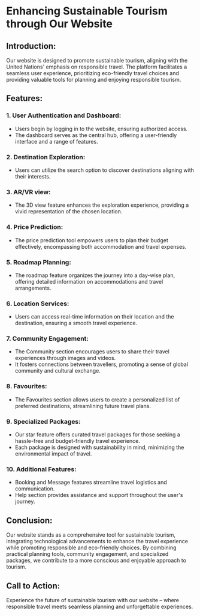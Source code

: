 # Enhancing Sustainable Tourism through Our Website

## Introduction:
Our website is designed to promote sustainable tourism, aligning with the United Nations' emphasis on responsible travel. The platform facilitates a seamless user experience, prioritizing eco-friendly travel choices and providing valuable tools for planning and enjoying responsible tourism.

## Features:

### 1. User Authentication and Dashboard:
- Users begin by logging in to the website, ensuring authorized access.
- The dashboard serves as the central hub, offering a user-friendly interface and a range of features.

### 2. Destination Exploration:
- Users can utilize the search option to discover destinations aligning with their interests.

### 3. AR/VR view:
- The 3D view feature enhances the exploration experience, providing a vivid representation of the chosen location.

### 4. Price Prediction:
- The price prediction tool empowers users to plan their budget effectively, encompassing both accommodation and travel expenses.

### 5. Roadmap Planning:
- The roadmap feature organizes the journey into a day-wise plan, offering detailed information on accommodations and travel arrangements.

### 6. Location Services:
- Users can access real-time information on their location and the destination, ensuring a smooth travel experience.

### 7. Community Engagement:
- The Community section encourages users to share their travel experiences through images and videos.
- It fosters connections between travellers, promoting a sense of global community and cultural exchange.

### 8. Favourites: 
- The Favourites section allows users to create a personalized list of preferred destinations, streamlining future travel plans.

### 9. Specialized Packages: 
- Our star feature offers curated travel packages for those seeking a hassle-free and budget-friendly travel experience.
- Each package is designed with sustainability in mind, minimizing the environmental impact of travel.

### 10. Additional Features:
- Booking and Message features streamline travel logistics and communication.
- Help section provides assistance and support throughout the user's journey.

## Conclusion:
Our website stands as a comprehensive tool for sustainable tourism, integrating technological advancements to enhance the travel experience while promoting responsible and eco-friendly choices.
By combining practical planning tools, community engagement, and specialized packages, we contribute to a more conscious and enjoyable approach to tourism.

## Call to Action:
Experience the future of sustainable tourism with our website – where responsible travel meets seamless planning and unforgettable experiences.
